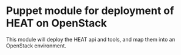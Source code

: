 Puppet module for deployment of HEAT on OpenStack
=================================================

This module will deploy the HEAT api and tools, and map them
into an OpenStack environment.
